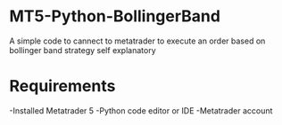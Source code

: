 # MT5-Python-BollingerBand
A simple code to cannect to metatrader to execute an order based on bollinger band strategy self explanatory
# Requirements 
-Installed Metatrader 5
-Python code editor or IDE
-Metatrader account 
